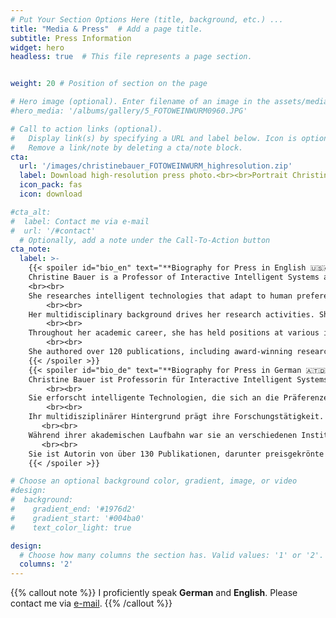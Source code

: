```yaml
---
# Put Your Section Options Here (title, background, etc.) ...
title: "Media & Press"  # Add a page title.
subtitle: Press Information
widget: hero
headless: true  # This file represents a page section.


weight: 20 # Position of section on the page

# Hero image (optional). Enter filename of an image in the assets/media/ folder.
#hero_media: '/albums/gallery/5_FOTOWEINWURM0960.JPG'

# Call to action links (optional).
#   Display link(s) by specifying a URL and label below. Icon is optional for `cta`.
#   Remove a link/note by deleting a cta/note block.
cta:
  url: '/images/christinebauer_FOTOWEINWURM_highresolution.zip'
  label: Download high-resolution press photo.<br><br>Portrait Christine Bauer, &copy; Foto Weinwurm.
  icon_pack: fas
  icon: download

#cta_alt:
#  label: Contact me via e-mail
#  url: '/#contact'
  # Optionally, add a note under the Call-To-Action button
cta_note:
  label: >-
    {{< spoiler id="bio_en" text="**Biography for Press in English 🇺🇸🇬🇧**" >}}
    Christine Bauer is a Professor of Interactive Intelligent Systems at the Paris Lodron University Salzburg (PLUS) in Austria, and a Co-Lead of the program area "InterMediation. Music---Effect---Analysis" at the inter-university institution Wissenschaft & Kunst. She is part of the Excellence in Digital Sciences and Interdisciplinary Technologies (EXDIGIT) initiative, funded by the State of Salzburg.
    <br><br>
    She researches intelligent technologies that adapt to human preferences and behavior. In this interdisciplinary research, she advances technologies, studies human needs, and explores the implications of human-technology interactions. She is particularly interested in developing fair technologies. Her research focuses on recommender systems in general, with a specific emphasis on the music and media domains.
        <br><br>
    Her multidisciplinary background drives her research activities. She holds a Doctoral degree in Social and Economic Sciences, a Diploma (equivalent to a Master's) degree in International Business Administration, and a Master's degree in Business Informatics. Additionally, she studied Jazz Saxophone.
        <br><br>
    Throughout her academic career, she has held positions at various institutions, including Assistant Professor at Utrecht University in The Netherlands, Senior Postdoc Researcher at Johannes Kepler University Linz in Austria, Visiting Fellow at the Carnegie Mellon University in the USA, and Assistant Professor at WU Vienna in Austria.
        <br><br>
    She authored over 120 publications, including award-winning research papers. Her expertise has also been recognized through multiple awards for her outstanding contributions as a reviewer. Furthermore, she is a recipient of the prestigious Elise Richter grant for the project "Fine-grained Culture-aware Music Recommender Systems", funded by the Austrian Science Fund (FWF). In this project, she investigated cultural differences in music preferences and developed models and algorithmic approaches for music recommender systems that account for these cultural differences.
    {{< /spoiler >}}
    {{< spoiler id="bio_de" text="**Biography for Press in German 🇦🇹🇩🇪**" >}}
    Christine Bauer ist Professorin für Interactive Intelligent Systems an der Paris Lodron Universität Salzburg in Österreich und Co-Leiterin des Programmbereichs „InterMediation. Musik---Wirkung---Analyse“ an der interuniversitären Einrichtung Wissenschaft & Kunst. Sie ist Teil von Excellence in Digital Sciences and Interdisciplinary Technologies (EXDIGIT), eine vom Land Salzburg geförderte Initiative.
        <br><br>
    Sie erforscht intelligente Technologien, die sich an die Präferenzen und Verhaltensweisen von Menschen anpassen. In dieser interdisziplinären Forschung entwickelt sie Technologien weiter, untersucht menschliche Bedürfnisse und erforscht die Auswirkungen von Mensch-Technologie-Interaktion. Ihr besonderes Interesse gilt der Entwicklung fairer Technologien. Ihr Forschungsschwerpunkt liegt auf Empfehlungssystemen im Allgemeinen, mit besonderem Schwerpunkt auf den Bereichen Musik und Medien.
        <br><br>
    Ihr multidisziplinärer Hintergrund prägt ihre Forschungstätigkeit. Sie hat einen Doktortitel in Sozial- und Wirtschaftswissenschaften, einen Diplomabschluss (entspricht einem Master) in Internationaler Betriebswirtschaftslehre und einen Masterabschluss in Wirtschaftsinformatik. Zusätzlich studierte sie Jazzsaxophon.
       <br><br> 
    Während ihrer akademischen Laufbahn war sie an verschiedenen Institutionen tätig, unter anderem als Assistenzprofessorin an der Universität Utrecht in den Niederlanden, als Senior Postdoc Researcher an der Johannes Kepler Universität Linz in Österreich, als Visiting Fellow an der Carnegie Mellon University in den USA und als Assistenzprofessorin an der WU Wien in Österreich.
       <br><br> 
    Sie ist Autorin von über 130 Publikationen, darunter preisgekrönte Forschungsarbeiten. Ihr Fachwissen wurde auch durch mehrere Auszeichnungen für ihre herausragenden Beiträge als Gutachterin gewürdigt. Darüber hinaus ist sie Trägerin der renommierten Elise-Richter-Förderung für das vom Österreichischen Wissenschaftsfonds (FWF) geförderte Projekt "Fine-grained Culture-aware Music Recommender Systems". In diesem Projekt untersuchte sie kulturelle Unterschiede in Musikpräferenzen und entwickelte Modelle und algorithmische Ansätze für Musikempfehlungssysteme, die diese kulturellen Unterschiede berücksichtigen.
    {{< /spoiler >}}

# Choose an optional background color, gradient, image, or video
#design:
#  background:
#    gradient_end: '#1976d2'
#    gradient_start: '#004ba0'
#    text_color_light: true

design:
  # Choose how many columns the section has. Valid values: '1' or '2'.
  columns: '2'
---
```


{{% callout note %}}
I proficiently speak **German** and **English**. Please contact me via [e-mail](/#contact).
{{% /callout %}}
